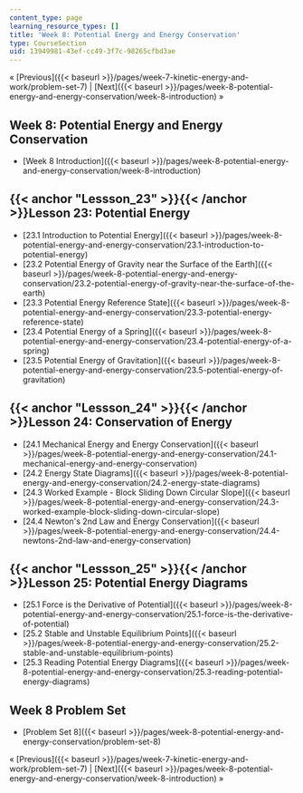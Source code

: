 ```yaml
---
content_type: page
learning_resource_types: []
title: 'Week 8: Potential Energy and Energy Conservation'
type: CourseSection
uid: 13949981-43ef-cc49-3f7c-98265cfbd3ae
---
```


« [Previous]({{< baseurl >}}/pages/week-7-kinetic-energy-and-work/problem-set-7) | [Next]({{< baseurl >}}/pages/week-8-potential-energy-and-energy-conservation/week-8-introduction) »

Week 8: Potential Energy and Energy Conservation
------------------------------------------------

*   [Week 8 Introduction]({{< baseurl >}}/pages/week-8-potential-energy-and-energy-conservation/week-8-introduction)

{{< anchor "Lessson_23" >}}{{< /anchor >}}Lesson 23: Potential Energy
---------------------------------------------------------------------

*   [23.1 Introduction to Potential Energy]({{< baseurl >}}/pages/week-8-potential-energy-and-energy-conservation/23.1-introduction-to-potential-energy)
*   [23.2 Potential Energy of Gravity near the Surface of the Earth]({{< baseurl >}}/pages/week-8-potential-energy-and-energy-conservation/23.2-potential-energy-of-gravity-near-the-surface-of-the-earth)
*   [23.3 Potential Energy Reference State]({{< baseurl >}}/pages/week-8-potential-energy-and-energy-conservation/23.3-potential-energy-reference-state)
*   [23.4 Potential Energy of a Spring]({{< baseurl >}}/pages/week-8-potential-energy-and-energy-conservation/23.4-potential-energy-of-a-spring)
*   [23.5 Potential Energy of Gravitation]({{< baseurl >}}/pages/week-8-potential-energy-and-energy-conservation/23.5-potential-energy-of-gravitation)

{{< anchor "Lessson_24" >}}{{< /anchor >}}Lesson 24: Conservation of Energy
---------------------------------------------------------------------------

*   [24.1 Mechanical Energy and Energy Conservation]({{< baseurl >}}/pages/week-8-potential-energy-and-energy-conservation/24.1-mechanical-energy-and-energy-conservation)
*   [24.2 Energy State Diagrams]({{< baseurl >}}/pages/week-8-potential-energy-and-energy-conservation/24.2-energy-state-diagrams)
*   [24.3 Worked Example - Block Sliding Down Circular Slope]({{< baseurl >}}/pages/week-8-potential-energy-and-energy-conservation/24.3-worked-example-block-sliding-down-circular-slope)
*   [24.4 Newton's 2nd Law and Energy Conservation]({{< baseurl >}}/pages/week-8-potential-energy-and-energy-conservation/24.4-newtons-2nd-law-and-energy-conservation)

{{< anchor "Lessson_25" >}}{{< /anchor >}}Lesson 25: Potential Energy Diagrams
------------------------------------------------------------------------------

*   [25.1 Force is the Derivative of Potential]({{< baseurl >}}/pages/week-8-potential-energy-and-energy-conservation/25.1-force-is-the-derivative-of-potential)
*   [25.2 Stable and Unstable Equilibrium Points]({{< baseurl >}}/pages/week-8-potential-energy-and-energy-conservation/25.2-stable-and-unstable-equilibrium-points)
*   [25.3 Reading Potential Energy Diagrams]({{< baseurl >}}/pages/week-8-potential-energy-and-energy-conservation/25.3-reading-potential-energy-diagrams)

Week 8 Problem Set
------------------

*   [Problem Set 8]({{< baseurl >}}/pages/week-8-potential-energy-and-energy-conservation/problem-set-8)

« [Previous]({{< baseurl >}}/pages/week-7-kinetic-energy-and-work/problem-set-7) | [Next]({{< baseurl >}}/pages/week-8-potential-energy-and-energy-conservation/week-8-introduction) »